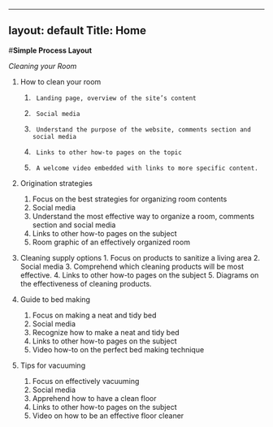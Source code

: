  
---
layout: default
Title: Home
---

#**Simple Process Layout**

_Cleaning your Room_

1.	How to clean your room
	1.		Landing page, overview of the site’s content
	2.		Social media 
	3.		Understand the purpose of the website, comments section and social media
	4.		Links to other how-to pages on the topic
	5.		A welcome video embedded with links to more specific content.	
	

2.	Origination strategies
	1. 	Focus on the best strategies for organizing room contents 
	2. 	Social media 
	3. 	Understand the most effective way to organize a room, comments section and social media
	4. 	Links to other how-to pages on the subject
	5. 	Room graphic of an effectively organized room

3.	 Cleaning supply options
	1.	Focus on products to sanitize a living area
	2.	Social media
	3.	Comprehend which cleaning products will be most effective.
	4.	Links to other how-to pages on the subject
	5.	Diagrams on the effectiveness of cleaning products.

4.	Guide to bed making
	1.	Focus on making a neat and tidy bed
	2.	Social media 
	3.	Recognize how to make a neat and tidy bed 
	4.	Links to other how-to pages on the subject
	5.	Video how-to on the perfect bed making technique  

5.	Tips for vacuuming
	1.	Focus on effectively vacuuming
	2.	Social media
	3.	Apprehend how to have a clean floor
	4.	Links to other how-to pages on the subject
	5.	Video on how to be an effective floor cleaner 
	 
